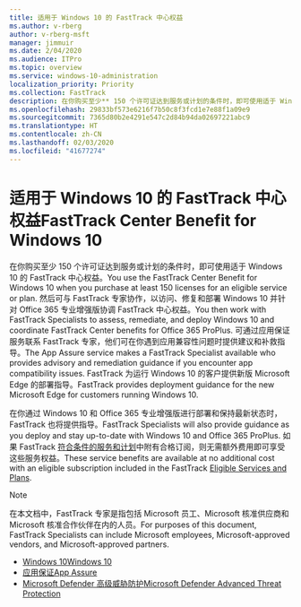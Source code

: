 ```yaml
---
title: 适用于 Windows 10 的 FastTrack 中心权益
ms.author: v-rberg
author: v-rberg-msft
manager: jimmuir
ms.date: 2/04/2020
ms.audience: ITPro
ms.topic: overview
ms.service: windows-10-administration
localization_priority: Priority
ms.collection: FastTrack
description: 在你购买至少** 150 个许可证达到服务或计划的条件时，即可使用适于 Windows 10 的 FastTrack 中心权益。
ms.openlocfilehash: 29833bf573e6216f7b50c8f3fcd1e7e88f1a09e9
ms.sourcegitcommit: 7365d80b2e4291e547c2d84b94da02697221abc9
ms.translationtype: HT
ms.contentlocale: zh-CN
ms.lasthandoff: 02/03/2020
ms.locfileid: "41677274"
---
```

# <a name="fasttrack-center-benefit-for-windows-10"></a><span data-ttu-id="ead36-103">适用于 Windows 10 的 FastTrack 中心权益</span><span class="sxs-lookup"><span data-stu-id="ead36-103">FastTrack Center Benefit for Windows 10</span></span>

<span data-ttu-id="ead36-104">在你购买至少 150 个许可证达到服务或计划的条件时，即可使用适于 Windows 10 的 FastTrack 中心权益。</span><span class="sxs-lookup"><span data-stu-id="ead36-104">You use the FastTrack Center Benefit for Windows 10 when you purchase at least 150 licenses for an eligible service or plan.</span></span> <span data-ttu-id="ead36-105">然后可与 FastTrack 专家协作，以访问、修复和部署 Windows 10 并针对 Office 365 专业增强版协调 FastTrack 中心权益。</span><span class="sxs-lookup"><span data-stu-id="ead36-105">You then work with FastTrack Specialists to assess, remediate, and deploy Windows 10 and coordinate FastTrack Center benefits for Office 365 ProPlus.</span></span> <span data-ttu-id="ead36-106">可通过应用保证服务联系 FastTrack 专家，他们可在你遇到应用兼容性问题时提供建议和补救指导。</span><span class="sxs-lookup"><span data-stu-id="ead36-106">The App Assure service makes a FastTrack Specialist available who provides advisory and remediation guidance if you encounter app compatibility issues.</span></span> <span data-ttu-id="ead36-107">FastTrack 为运行 Windows 10 的客户提供新版 Microsoft Edge 的部署指导。</span><span class="sxs-lookup"><span data-stu-id="ead36-107">FastTrack provides deployment guidance for the new Microsoft Edge for customers running Windows 10.</span></span>

<span data-ttu-id="ead36-108">在你通过 Windows 10 和 Office 365 专业增强版进行部署和保持最新状态时，FastTrack 也将提供指导。</span><span class="sxs-lookup"><span data-stu-id="ead36-108">FastTrack Specialists will also provide guidance as you deploy and stay up-to-date with Windows 10 and Office 365 ProPlus.</span></span> <span data-ttu-id="ead36-109">如果 FastTrack [符合条件的服务和计划](M365-eligible-services-and-plans.md)中附有合格订阅，则无需额外费用即可享受这些服务权益。</span><span class="sxs-lookup"><span data-stu-id="ead36-109">These service benefits are available at no additional cost with an eligible subscription included in the FastTrack [Eligible Services and Plans](M365-eligible-services-and-plans.md).</span></span>
  
> [!NOTE]
> <span data-ttu-id="ead36-110">在本文档中，FastTrack 专家是指包括 Microsoft 员工、Microsoft 核准供应商和 Microsoft 核准合作伙伴在内的人员。</span><span class="sxs-lookup"><span data-stu-id="ead36-110">For purposes of this document, FastTrack Specialists can include Microsoft employees, Microsoft-approved vendors, and Microsoft-approved partners.</span></span> 
    
- [<span data-ttu-id="ead36-111">Windows 10</span><span class="sxs-lookup"><span data-stu-id="ead36-111">Windows 10</span></span>](Win-10-windows-10.md)
- [<span data-ttu-id="ead36-112">应用保证</span><span class="sxs-lookup"><span data-stu-id="ead36-112">App Assure</span></span>](Win-10-app-assure.md)
- [<span data-ttu-id="ead36-113">Microsoft Defender 高级威胁防护</span><span class="sxs-lookup"><span data-stu-id="ead36-113">Microsoft Defender Advanced Threat Protection</span></span>](Win-10-microsoft-defender-atp.md)
  

  

 